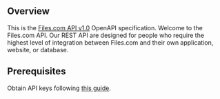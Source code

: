 ## Overview

This is the [Files.com API v1.0](https://www.files.com/) OpenAPI specification. Welcome to the Files.com API. Our REST API are designed for people who require the highest level of integration between Files.com and their own application, website, or database.
## Prerequisites

 Obtain API keys following [this guide](https://developers.files.com/#authentication-with-api-key).
